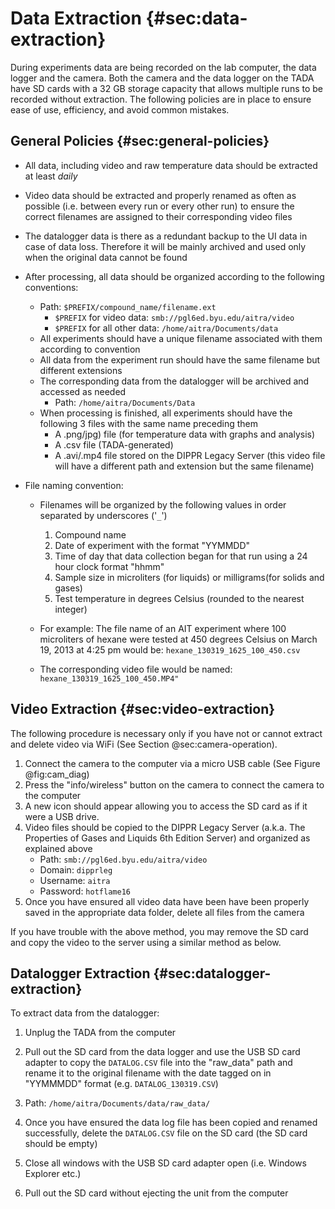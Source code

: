 # Data Extraction {#sec:data-extraction}

During experiments data are being recorded on the lab computer, the data logger and the camera. Both the camera and the data logger on the TADA have SD cards with a 32 GB storage capacity that allows multiple runs to be recorded without extraction. The following policies are in place to ensure ease of use, efficiency, and avoid common mistakes.

## General Policies {#sec:general-policies}

- All data, including video and raw temperature data should be extracted at least *daily*

- Video data should be extracted and properly renamed as often as  possible (i.e. between every run or every other run) to ensure the correct filenames are assigned to their corresponding video files

- The datalogger data is there as a redundant backup to the UI data in case of data loss. Therefore it will be mainly archived and used only when the  original data cannot be found

- After processing, all data should be organized according to the following conventions:
  - Path: `$PREFIX/compound_name/filename.ext`
    - `$PREFIX` for video data: `smb://pgl6ed.byu.edu/aitra/video`
    - `$PREFIX` for all other data: `/home/aitra/Documents/data`
  - All experiments should have a unique filename associated with them according to convention
  - All data from the experiment run should have the same filename but different extensions
  - The corresponding data from the datalogger will be archived and accessed as needed
    - Path: `/home/aitra/Documents/Data`
  - When processing is finished, all experiments should have the following 3 files with the same name preceding them
    - A .png/jpg) file (for temperature data with graphs and analysis)
    - A .csv file (TADA-generated)
    - A .avi/.mp4 file stored on the DIPPR Legacy Server
      (this video file will have a different path and extension but 
      the same filename)
  
- File naming convention: 

  - Filenames will be organized by the following values in order separated by underscores ('`_`')
    1. Compound name
    2. Date of experiment with the format "YYMMDD"
    3. Time of day that data collection began for that run using a 24 hour clock format "hhmm"
    4. Sample size in microliters (for liquids) or milligrams(for solids and gases)
    5. Test temperature in degrees Celsius (rounded to the nearest integer)
  - For example: The file name of an AIT experiment where 100 microliters of hexane were tested at 450 degrees Celsius on March 19, 2013 at 4:25 pm would be: `hexane_130319_1625_100_450.csv`

  - The corresponding video file would be named: `hexane_130319_1625_100_450.MP4"`



## Video Extraction {#sec:video-extraction}

The following procedure is necessary only if you have not or cannot extract and delete video via WiFi (See Section @sec:camera-operation).

1. Connect the camera to the computer via a micro USB cable (See Figure @fig:cam_diag)
1. Press the "info/wireless" button on the camera to connect the camera to the computer
1. A new icon should appear allowing you to access the SD card as if it were a USB drive.
1. Video files should be copied to the DIPPR Legacy Server (a.k.a. The Properties of Gases and Liquids 6th Edition Server) and organized as explained above
   - Path: `smb://pgl6ed.byu.edu/aitra/video`
   - Domain: `dipprleg`
   - Username: `aitra`
   - Password: `hotflame16`
1. Once you have ensured all video data have been have been properly saved in the appropriate data folder, delete all files from the camera

If you have trouble with the above method, you may remove the SD card and copy the video to the server using a similar method as below.


## Datalogger Extraction {#sec:datalogger-extraction}

To extract data from the datalogger:

1. Unplug the TADA from the computer
1. Pull out the SD card from the data logger and use the USB SD card adapter to copy the `DATALOG.CSV` file into the "raw_data" path and rename it to the original filename with the date tagged on in "YYMMMDD" format (e.g. `DATALOG_130319.CSV`)
   
1. Path: `/home/aitra/Documents/data/raw_data/`
   
1. Once you have ensured the data log file has been copied and renamed successfully, delete the `DATALOG.CSV` file on the SD card (the SD card should be empty)
1. Close all windows with the USB SD card adapter open (i.e. Windows Explorer etc.)
1. Pull out the SD card without ejecting the unit from the computer